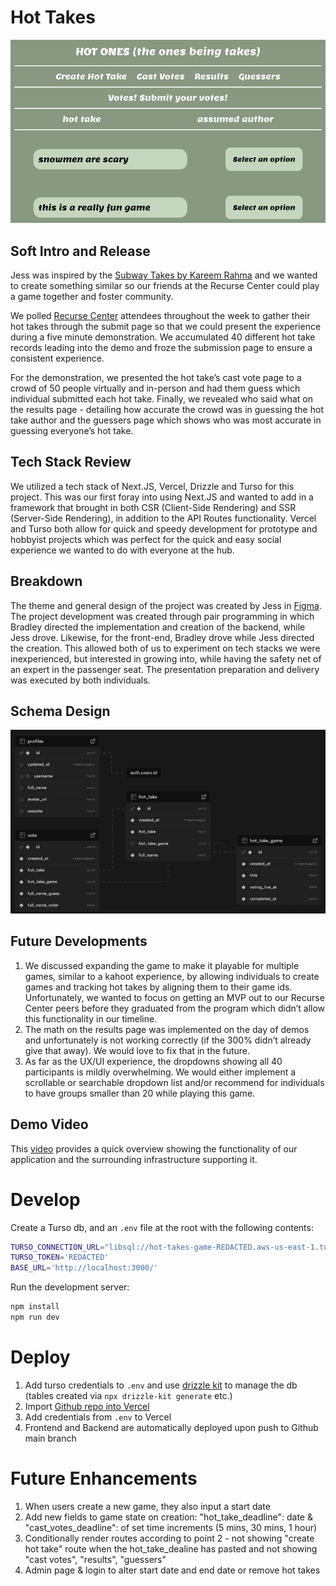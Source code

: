 # Hot Takes

![cast_votes_screenshot.png](images/cast_votes_screenshot.png)

## Soft Intro and Release

Jess was inspired by the [Subway Takes by Kareem Rahma](https://www.youtube.com/@SubwayTakes) and we wanted to create something similar so our friends at the Recurse Center could play a game together and foster community.

We polled [Recurse Center](https://www.recurse.com/) attendees throughout the week to gather their hot takes through the submit page so that we could present the experience during a five minute demonstration. We accumulated 40 different hot take records leading into the demo and froze the submission page to ensure a consistent experience.

For the demonstration, we presented the hot take’s cast vote page to a crowd of 50 people virtually and in-person and had them guess which individual submitted each hot take. Finally, we revealed who said what on the results page - detailing how accurate the crowd was in guessing the hot take author and the guessers page which shows who was most accurate in guessing everyone’s hot take.

## Tech Stack Review

We utilized a tech stack of Next.JS, Vercel, Drizzle and Turso for this project. This was our first foray into using Next.JS and wanted to add in a framework that brought in both CSR (Client-Side Rendering) and SSR (Server-Side Rendering), in addition to the API Routes functionality. Vercel and Turso both allow for quick and speedy development for prototype and hobbyist projects which was perfect for the quick and easy social experience we wanted to do with everyone at the hub.

## Breakdown

The theme and general design of the project was created by Jess in [Figma](https://www.figma.com/design/aCLimfvvYabx1okaTMpPTF/Scalding-Takes?node-id=0-1&t=ruVhOlOzln1sCQM7-1). The project development was created through pair programming in which Bradley directed the implementation and creation of the backend, while Jess drove. Likewise, for the front-end, Bradley drove while Jess directed the creation. This allowed both of us to experiment on tech stacks we were inexperienced, but interested in growing into, while having the safety net of an expert in the passenger seat. The presentation preparation and delivery was executed by both individuals.

## Schema Design

![schema design](images/schema_design.png)

## Future Developments

1. We discussed expanding the game to make it playable for multiple games, similar to a kahoot experience, by allowing individuals to create games and tracking hot takes by aligning them to their game ids. Unfortunately, we wanted to focus on getting an MVP out to our Recurse Center peers before they graduated from the program which didn’t allow this functionality in our timeline.
2. The math on the results page was implemented on the day of demos and unfortunately is not working correctly (if the 300% didn’t already give that away). We would love to fix that in the future.
3. As far as the UX/UI experience, the dropdowns showing all 40 participants is mildly overwhelming. We would either implement a scrollable or searchable dropdown list and/or recommend for individuals to have groups smaller than 20 while playing this game.

## Demo Video

This [video](https://youtu.be/XtUc0Y7qqv0) provides a quick overview showing the functionality of our application and the surrounding infrastructure supporting it.

# Develop

Create a Turso db, and an `.env` file at the root with the following contents:

```bash
TURSO_CONNECTION_URL="libsql://hot-takes-game-REDACTED.aws-us-east-1.turso.io"
TURSO_TOKEN='REDACTED'
BASE_URL='http://localhost:3000/'
```

Run the development server:

```bash
npm install
npm run dev
```

# Deploy

1. Add turso credentials to `.env` and use [drizzle kit](https://orm.drizzle.team/docs/kit-overview) to manage the db (tables created via `npx drizzle-kit generate` etc.)
2. Import [Github repo into Vercel](https://vercel.com/docs/git#deploying-a-git-repository)
3. Add credentials from `.env` to Vercel
4. Frontend and Backend are automatically deployed upon push to Github main branch


# Future Enhancements
1. When users create a new game, they also input a start date
2. Add new fields to game state on creation: "hot_take_deadline": date & "cast_votes_deadline": of set time increments (5 mins, 30 mins, 1 hour) 
3. Conditionally render routes according to point 2 - not showing "create hot take" route when the hot_take_dealine has pasted and not showing "cast votes", "results", "guessers"
4. Admin page & login to alter start date and end date or remove hot takes